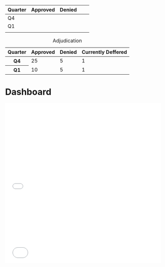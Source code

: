 |Quarter  |  Approved | Denied  |   |   |
|---|---|---|---|---|
| Q4  |   |   |   |   |
|  Q1 |   |   |   |   |
|   |   |   |   |   |

<table class="graph">
	<caption>Adjudication</caption>
	<thead>
		<tr>
			<th scope="col">Quarter</th>
			<th scope="col">Approved</th>
      <th scope="col">Denied</th>
      <th scope="col">Currently Deffered</th>
		</tr>
	</thead><tbody class="horizontal">
		<tr style="height:85%">
			<th scope="row">Q4</th>
			<td><span>25</span></td>
      <td><span>5</span></td>
      <td><span>1</span></td>
		</tr>
		<tr style="height:7%">
			<th scope="row">Q1</th>
      <td><span>10</span></td>
      <td><span>5</span></td>
      <td><span>1</span></td>
		</tr>
	</tbody>
</table>

# Dashboard
<iframe title="Adjudication" aria-label="Interactive donut chart" id="datawrapper-chart-zJr2G" src="//datawrapper.dwcdn.net/zJr2G/1/" scrolling="no" frameborder="0" style="width: 0; min-width: 100% !important; border: none;" height="300"></iframe><script type="text/javascript">!function(){"use strict";window.addEventListener("message",function(a){if(void 0!==a.data["datawrapper-height"])for(var e in a.data["datawrapper-height"]){var t=document.getElementById("datawrapper-chart-"+e)||document.querySelector("iframe[src*='"+e+"']");t&&(t.style.height=a.data["datawrapper-height"][e]+"px")}})}();
</script>

<iframe title="Adjudication Breakdown By Quarter" aria-label="Table" id="datawrapper-chart-w3FIx" src="//datawrapper.dwcdn.net/w3FIx/1/" scrolling="no" frameborder="0" style="width: 0; min-width: 100% !important; border: none;" height="218"></iframe><script type="text/javascript">!function(){"use strict";window.addEventListener("message",function(a){if(void 0!==a.data["datawrapper-height"])for(var e in a.data["datawrapper-height"]){var t=document.getElementById("datawrapper-chart-"+e)||document.querySelector("iframe[src*='"+e+"']");t&&(t.style.height=a.data["datawrapper-height"][e]+"px")}})}();
</script>
